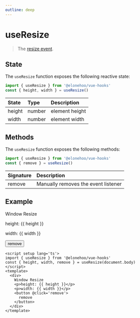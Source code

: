 ```yaml
---
outline: deep
---
```


<script setup lang='ts'>
import {useResize} from '@elonehoo/vue-hooks'
const { height, width, remove } = useResize(document.body)
</script>

# useResize

> The [resize event](https://developer.mozilla.org/en-US/docs/Web/API/Window/resize_event).
## State

The `useResize` function exposes the following reactive state:

```typescript
import { useResize } from '@elonehoo/vue-hooks'
const { height, width } = useResize()
```

| State |	Type | Description |
|:-------|:------|:-------------|
| height | number | element height |
| width |	number | element width |

## Methods

The `useResize` function exposes the following methods:

```typescript
import { useResize } from '@elonehoo/vue-hooks'
const { remove } = useResize()
```

| Signature |	Description |
|:-------|:------|
| remove | Manually removes the event listener |

## Example

<div>
  Window Resize
  <p>height: {{ height }}</p>
  <p>width: {{ width }}</p>
  <button @click='remove'>remove</button>
</div>

```vue
<script setup lang='ts'>
import { useResize } from '@elonehoo/vue-hooks'
const { height, width, remove } = useResize(document.body)
</script>
<template>
  <div>
    Window Resize
    <p>height: {{ height }}</p>
    <p>width: {{ width }}</p>
    <button @click='remove'>
      remove
    </button>
  </div>
</template>
```

